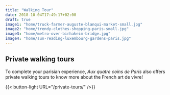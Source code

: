 ```yaml
---
title: "Walking Tour"
date: 2018-10-04T17:49:17+02:00
draft: true
image1: "home/truck-farmer-auguste-blanqui-market-small.jpg"
image2: "home/trendy-clothes-shopping-paris-small.jpg"
image3: "home/metro-over-birhakeim-bridge.jpg"
image4: "home/sun-reading-luxembourg-gardens-paris.jpg"
---
```


## Private walking tours
To complete your parisian experience, *Aux quatre coins de Paris* also offers private walking tours to know more about the French art de vivre!

{{< button-light URL="/private-tours/" />}}
